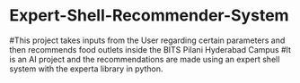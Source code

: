 # Expert-Shell-Recommender-System
#This project takes inputs from the User regarding certain parameters and then recommends food outlets inside the BITS Pilani Hyderabad Campus
#It is an AI project and the recommendations are made using an expert shell system with the experta library in python.
